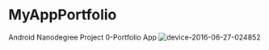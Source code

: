# MyAppPortfolio
Android Nanodegree Project 0-Portfolio App
![device-2016-06-27-024852](https://cloud.githubusercontent.com/assets/20156340/16365000/ee13afaa-3c11-11e6-8d74-9aa46389cc8c.png)
